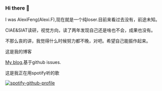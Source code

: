 ### Hi there 👋
I was AlexiFeng(Alexi.F),现在就是一个纯loser.目前来看过去没有，前途未知。

CIAE&SIAT读研，视觉方向，读了两年发现自己还是啥也不会，成果也没有。

不那么丧的讲，我觉得什么时候努力都不晚，对吧。希望自己能振作起来。

这是我的博客

[My blog](https://github.com/AlexiFeng/gitblog),基于github issues.

这是我正在用spotify听的歌

[![spotify-github-profile](https://spotify-github-profile.vercel.app/api/view?uid=syw7l16k5yg233cy99ent56r3&cover_image=true&theme=natemoo-re&show_offline=false&background_color=121212&interchange=false&bar_color=53b14f&bar_color_cover=false)](https://spotify-github-profile.vercel.app/api/view?uid=syw7l16k5yg233cy99ent56r3&redirect=true)


<!--
**AlexiFeng/alexifeng** is a ✨ _special_ ✨ repository because its `README.md` (this file) appears on your GitHub profile.

Here are some ideas to get you started:

- 🔭 I’m currently working on ...
- 🌱 I’m currently learning ...
- 👯 I’m looking to collaborate on ...
- 🤔 I’m looking for help with ...
- 💬 Ask me about ...
- 📫 How to reach me: ...
- 😄 Pronouns: ...
- ⚡ Fun fact: ...
-->
